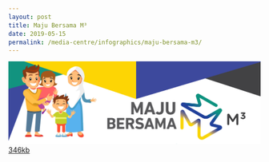 ```yaml
---
layout: post
title: Maju Bersama M³
date: 2019-05-15
permalink: /media-centre/infographics/maju-bersama-m3/
---
```


<a href="/files/PDF/M³_Malay_Infographic_346KB.pdf" class="project-link no-pdf-icon" target="_blank">
  <img src="/images/m3-infographic-mly-thumb.jpg" alt="M3 Infographic in Malay">346kb
</a>
